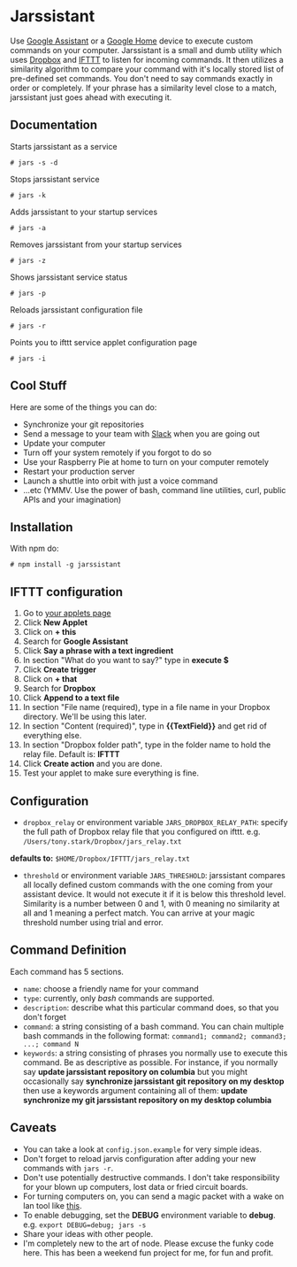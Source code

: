 Jarssistant
=========

Use [Google Assistant](https://assistant.google.com/) or a [Google Home](https://madeby.google.com/home/) device to execute custom commands on your computer.
Jarssistant is a small and dumb utility which uses [Dropbox](https://www.dropbox.com/) and [IFTTT](https://ifttt.com) to listen for incoming commands.
It then utilizes a similarity algorithm to compare your command with it's locally stored list of pre-defined set commands. You don't need to say commands exactly in order
or completely. If your phrase has a similarity level close to a match, jarssistant just goes ahead with executing it.

Documentation
-------------

Starts jarssistant as a service

    # jars -s -d


Stops jarssistant service

    # jars -k

Adds jarssistant to your startup services

    # jars -a

Removes jarssistant from your startup services

    # jars -z

Shows jarssistant service status

    # jars -p

Reloads jarssistant configuration file

    # jars -r

Points you to ifttt service applet configuration page

    # jars -i


Cool Stuff
----------
Here are some of the things you can do:

* Synchronize your git repositories
* Send a message to your team with [Slack](https://slack.com) when you are going out
* Update your computer
* Turn off your system remotely if you forgot to do so
* Use your Raspberry Pie at home to turn on your computer remotely
* Restart your production server
* Launch a shuttle into orbit with just a voice command
* ...etc (YMMV. Use the power of bash, command line utilities, curl, public APIs and your imagination)

Installation
-------
With npm do:

    # npm install -g jarssistant

IFTTT configuration
-------------------
1. Go to [your applets page](https://ifttt.com/my_applets)
1. Click **New Applet**
1. Click on **+ this**
1. Search for **Google Assistant**
1. Click **Say a phrase with a text ingredient**
1. In section "What do you want to say?" type in **execute $**
1. Click **Create trigger**
1. Click on **+ that**
1. Search for **Dropbox**
1. Click **Append to a text file**
1. In section "File name (required), type in a file name in your Dropbox directory. We'll be using this later.
1. In section "Content (required)", type in **{{TextField}}** and get rid of everything else.
1. In section "Dropbox folder path", type in the folder name to hold the relay file. Default is: **IFTTT**
1. Click **Create action** and you are done.
1. Test your applet to make sure everything is fine.

Configuration
------------
* `dropbox_relay` or environment variable `JARS_DROPBOX_RELAY_PATH`: specify the full path of Dropbox relay file that you configured on ifttt. e.g. `/Users/tony.stark/Dropbox/jars_relay.txt`

**defaults to:** `$HOME/Dropbox/IFTTT/jars_relay.txt`

* `threshold` or environment variable `JARS_THRESHOLD`: jarssistant compares all locally defined custom commands with the one coming from your assistant device.
It would not execute it if it is below this threshold level. Similarity is a number between 0 and 1, with 0 meaning no similarity at all
and 1 meaning a perfect match. You can arrive at your magic threshold number using trial and error.

Command Definition
-------------
Each command has 5 sections.

* `name`: choose a friendly name for your command
* `type`: currently, only *bash* commands are supported.
* `description`: describe what this particular command does, so that you don't forget
* `command`: a string consisting of a bash command. You can chain multiple bash commands in the following format:
    `command1; command2; command3; ...; command N`
* `keywords`: a string consisting of phrases you normally use to execute this command. Be as descriptive as possible. For instance,
if you normally say **update jarssistant repository on columbia** but you might occasionally say **synchronize jarssistant git repository on my desktop**
then use a keywords argument containing all of them: **update synchronize my git jarssistant repository on my desktop columbia**

Caveats
-------
* You can take a look at `config.json.example` for very simple ideas.
* Don't forget to reload jarvis configuration after adding your new commands with `jars -r`.
* Don't use potentially destructive commands. I don't take responsibility for your blown up computers, lost data or fried circuit boards.
* For turning computers on, you can send a magic packet with a wake on lan tool like [this](https://linux.die.net/man/8/ether-wake).
* To enable debugging, set the **DEBUG** environment variable to **debug**. e.g. `export DEBUG=debug; jars -s`
* Share your ideas with other people.
* I'm completely new to the art of node. Please excuse the funky code here. This has been a weekend fun project for me, for fun and profit.
